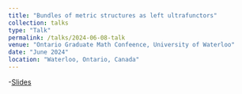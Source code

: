 ```yaml
---
title: "Bundles of metric structures as left ultrafunctors"
collection: talks
type: "Talk"
permalink: /talks/2024-06-08-talk
venue: "Ontario Graduate Math Confeence, University of Waterloo"
date: "June 2024"
location: "Waterloo, Ontario, Canada"
---
```

-[Slides](https://ali5757.github.io/files/Slides_OMGC_talk__Ali_Hamad_.pdf)
